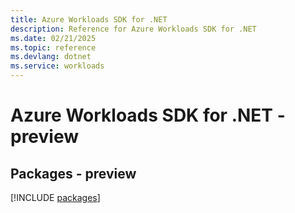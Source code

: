 ```yaml
---
title: Azure Workloads SDK for .NET
description: Reference for Azure Workloads SDK for .NET
ms.date: 02/21/2025
ms.topic: reference
ms.devlang: dotnet
ms.service: workloads
---
```

# Azure Workloads SDK for .NET - preview
## Packages - preview
[!INCLUDE [packages](workloads-index.md)]